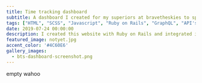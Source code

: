 ```yaml
---
title: Time tracking dashboard
subtitle: A dashboard I created for my superiors at bravetheskies to speed up time tracking reports
tags: ["HTML", "SCSS", "Javascript", "Ruby on Rails", "GraphQL", "API's", "Heroku"]
date: 2019-07-24 00:00:00
description: I created this website with Ruby on Rails and integrated it with our companies time tracking softwares api's to give my bosses an easier time understanding whos working hardest
featured_image: notyet.jpg
accent_color: '#4C60E6'
gallery_images:
  - bts-dashboard-screenshot.png
---
```


empty wahoo
